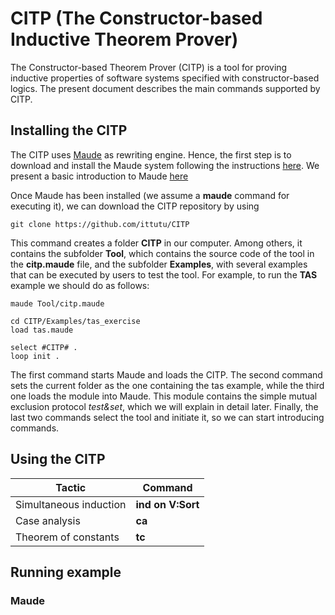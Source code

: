 # CITP (The Constructor-based Inductive Theorem Prover)

The Constructor-based Theorem Prover (CITP) is a tool for proving inductive
properties of software systems specified with constructor-based logics. The
present document describes the main commands supported by CITP.

## Installing the CITP

The CITP uses [Maude](http://maude.cs.illinois.edu/w/index.php?title=The_Maude_System)
as rewriting engine. Hence, the first step is to download and install the Maude
system following the instructions [here](http://maude.cs.illinois.edu/w/index.php?title=Maude_download_and_installation).
We present a basic introduction to Maude [here](maude)

Once Maude has been installed (we assume a **maude** command for executing it),
we can download the CITP repository by using

```
git clone https://github.com/ittutu/CITP
```

This command creates a folder **CITP** in our computer. Among others, it contains
the subfolder **Tool**, which contains the source code of the tool in the
**citp.maude** file, and the subfolder **Examples**, with several examples that can
be executed by users to test the tool. For example, to run the **TAS** example we
should do as follows:

```
maude Tool/citp.maude

cd CITP/Examples/tas_exercise
load tas.maude

select #CITP# .
loop init .
```

The first command starts Maude and loads the CITP. The second command sets the current
folder as the one containing the tas example, while the third one loads the module into
Maude. This module contains the simple mutual exclusion protocol *test&set*, which we
will explain in detail later.
Finally, the last two commands select the tool and initiate it, so we can start
introducing commands.

## Using the CITP

| Tactic                 |     Command       |
|------------------------|-------------------|
| Simultaneous induction | **ind on V:Sort** |
| Case analysis          | **ca**            |
| Theorem of constants   | **tc**            |

## Running example

### Maude